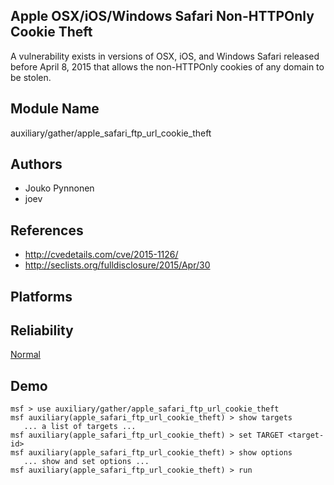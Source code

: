 ## Apple OSX/iOS/Windows Safari Non-HTTPOnly Cookie Theft

A vulnerability exists in versions of OSX, iOS, and Windows 
Safari released before April 8, 2015 that allows the 
non-HTTPOnly cookies of any domain to be stolen.


## Module Name
auxiliary/gather/apple_safari_ftp_url_cookie_theft

## Authors
* Jouko Pynnonen
* joev


## References
* http://cvedetails.com/cve/2015-1126/
* http://seclists.org/fulldisclosure/2015/Apr/30




## Platforms


## Reliability
[Normal](https://github.com/rapid7/metasploit-framework/wiki/Exploit-Ranking)

## Demo

```
msf > use auxiliary/gather/apple_safari_ftp_url_cookie_theft
msf auxiliary(apple_safari_ftp_url_cookie_theft) > show targets
   ... a list of targets ...
msf auxiliary(apple_safari_ftp_url_cookie_theft) > set TARGET <target-id>
msf auxiliary(apple_safari_ftp_url_cookie_theft) > show options
   ... show and set options ...
msf auxiliary(apple_safari_ftp_url_cookie_theft) > run
```
    
    